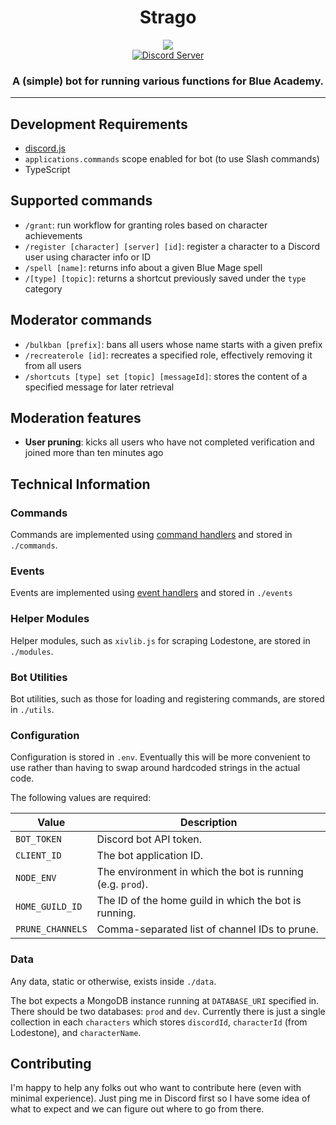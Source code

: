 <h1 align="center">Strago</h1>
<p align="center">
<img src="https://static.wikia.nocookie.net/finalfantasy/images/4/40/FFVI_Strago_Magus_Menu_iOS.png/revision/latest?cb=20140219011107"></br>
<a href="https://discord.gg/blueacademy"><img alt="Discord Server" src="https://img.shields.io/badge/Discord-7289DA?style=for-the-badge&logo=discord&logoColor=white"></a>
</p>
<h3 align="center">A (simple) bot for running various functions for Blue Academy.</h3>

---

## Development Requirements
- [discord.js](https://github.com/discordjs/discord.js)
- `applications.commands` scope enabled for bot (to use Slash commands)
- TypeScript

## Supported commands
- `/grant`: run workflow for granting roles based on character achievements
- `/register [character] [server] [id]`: register a character to a Discord user using character info or ID
- `/spell [name]`: returns info about a given Blue Mage spell
- `/[type] [topic]`: returns a shortcut previously saved under the `type` category

## Moderator commands
- `/bulkban [prefix]`: bans all users whose name starts with a given prefix
- `/recreaterole [id]`: recreates a specified role, effectively removing it from all users
- `/shortcuts [type] set [topic] [messageId]`: stores the content of a specified message for later retrieval

## Moderation features
- **User pruning**: kicks all users who have not completed verification and joined more than ten minutes ago

## Technical Information

### Commands
Commands are implemented using [command handlers](https://discordjs.guide/creating-your-bot/command-handling.html) and stored in `./commands`.

### Events
Events are implemented using [event handlers](https://discordjs.guide/creating-your-bot/event-handling.html) and stored in `./events`

### Helper Modules
Helper modules, such as `xivlib.js` for scraping Lodestone, are stored in `./modules`.

### Bot Utilities
Bot utilities, such as those for loading and registering commands, are stored in `./utils`.

### Configuration
Configuration is stored in `.env`. Eventually this will be more convenient to use rather than having to swap around hardcoded strings in the actual code.

The following values are required:

|Value           |Description|
|----------------|----------------------------------------------------------|
|`BOT_TOKEN`     |Discord bot API token.                                    |
|`CLIENT_ID`     |The bot application ID.                                   |
|`NODE_ENV`      |The environment in which the bot is running (e.g. `prod`).|
|`HOME_GUILD_ID` |The ID of the home guild in which the bot is running.     |
|`PRUNE_CHANNELS`|Comma-separated list of channel IDs to prune.             |

### Data
Any data, static or otherwise, exists inside `./data`.

The bot expects a MongoDB instance running at `DATABASE_URI` specified in. There should be two databases: `prod` and `dev`. Currently there is just a single collection in each `characters` which stores `discordId`, `characterId` (from Lodestone), and `characterName`.

## Contributing
I'm happy to help any folks out who want to contribute here (even with minimal experience). Just ping me in Discord first so I have some idea of what to expect and we can figure out where to go from there.
